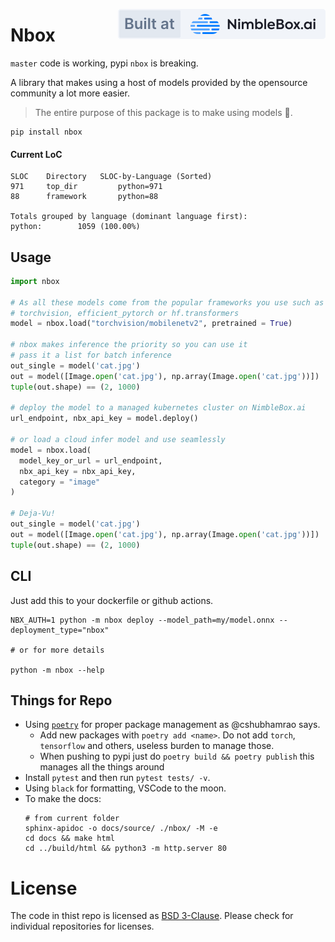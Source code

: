 <a href="https://nimblebox.ai/"><img src="./assets/built_at_nbx.svg" align="right"></a>

# Nbox

`master` code is working, pypi `nbox` is breaking.

A library that makes using a host of models provided by the opensource community a lot more easier. 

> The entire purpose of this package is to make using models 🥶.

```
pip install nbox
```

#### Current LoC

```
SLOC	Directory	SLOC-by-Language (Sorted)
971     top_dir         python=971
88      framework       python=88

Totals grouped by language (dominant language first):
python:        1059 (100.00%)
```

## Usage

```python
import nbox

# As all these models come from the popular frameworks you use such as 
# torchvision, efficient_pytorch or hf.transformers
model = nbox.load("torchvision/mobilenetv2", pretrained = True)

# nbox makes inference the priority so you can use it
# pass it a list for batch inference 
out_single = model('cat.jpg')
out = model([Image.open('cat.jpg'), np.array(Image.open('cat.jpg'))])
tuple(out.shape) == (2, 1000)

# deploy the model to a managed kubernetes cluster on NimbleBox.ai
url_endpoint, nbx_api_key = model.deploy()

# or load a cloud infer model and use seamlessly
model = nbox.load(
  model_key_or_url = url_endpoint,
  nbx_api_key = nbx_api_key,
  category = "image"
)

# Deja-Vu!
out_single = model('cat.jpg')
out = model([Image.open('cat.jpg'), np.array(Image.open('cat.jpg'))])
tuple(out.shape) == (2, 1000)
```

## CLI

Just add this to your dockerfile or github actions.

```
NBX_AUTH=1 python -m nbox deploy --model_path=my/model.onnx --deployment_type="nbox"

# or for more details

python -m nbox --help
```

## Things for Repo

- Using [`poetry`](https://python-poetry.org/) for proper package management as @cshubhamrao says.
  - Add new packages with `poetry add <name>`. Do not add `torch`, `tensorflow` and others, useless burden to manage those.
  - When pushing to pypi just do `poetry build && poetry publish` this manages all the things around
- Install `pytest` and then run `pytest tests/ -v`.
- Using `black` for formatting, VSCode to the moon.
- To make the docs:
  ```
  # from current folder
  sphinx-apidoc -o docs/source/ ./nbox/ -M -e
  cd docs && make html
  cd ../build/html && python3 -m http.server 80
  ```

# License

The code in thist repo is licensed as [BSD 3-Clause](./LICENSE). Please check for individual repositories for licenses.
